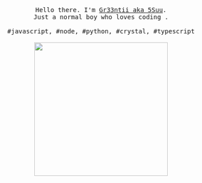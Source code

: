 <p align="center">
  <br>
  <br>
  <br>
  <samp>Hello there. I'm <a href="https://github.com/gr33ntii">Gr33ntii aka 5Suu</a>.<br> Just a normal boy who loves coding .<br><br>#javascript, #node, #python, #crystal, #typescript</samp>
  <br>
  <br>
  <img src="http://clipart-library.com/new_gallery/60-605931_transparent-tumblr-anime-transparent-background-zero-two-transparent.png" width="300" />
</p>
